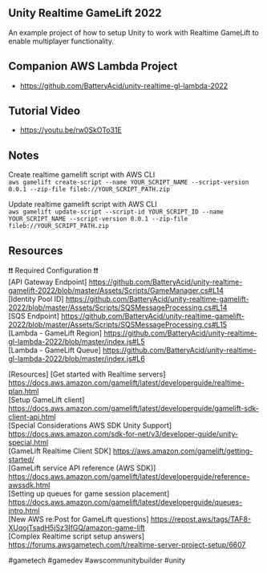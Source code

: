 ## Unity Realtime GameLift 2022 

An example project of how to setup Unity to work with Realtime GameLift to enable multiplayer functionality.

## Companion AWS Lambda Project

* https://github.com/BatteryAcid/unity-realtime-gl-lambda-2022

## Tutorial Video  

* https://youtu.be/rw0SkOTo31E

## Notes

Create realtime gamelift script with AWS CLI   
    `aws gamelift create-script --name YOUR_SCRIPT_NAME --script-version 0.0.1 --zip-file fileb://YOUR_SCRIPT_PATH.zip`

Update realtime gamelift script  with AWS CLI  
     `aws gamelift update-script --script-id YOUR_SCRIPT_ID --name YOUR_SCRIPT_NAME --script-version 0.0.1 --zip-file fileb://YOUR_SCRIPT_PATH.zip`
     
## Resources

❗️❗️ Required Configuration ❗️❗️  
[API Gateway Endpoint] https://github.com/BatteryAcid/unity-realtime-gamelift-2022/blob/master/Assets/Scripts/GameManager.cs#L14  
[Identity Pool ID] https://github.com/BatteryAcid/unity-realtime-gamelift-2022/blob/master/Assets/Scripts/SQSMessageProcessing.cs#L14  
[SQS Endpoint] https://github.com/BatteryAcid/unity-realtime-gamelift-2022/blob/master/Assets/Scripts/SQSMessageProcessing.cs#L15   
[Lambda - GameLift Region] https://github.com/BatteryAcid/unity-realtime-gl-lambda-2022/blob/master/index.js#L5  
[Lambda - GameLift Queue]  https://github.com/BatteryAcid/unity-realtime-gl-lambda-2022/blob/master/index.js#L6  

[Resources]
[Get started with Realtime servers] https://docs.aws.amazon.com/gamelift/latest/developerguide/realtime-plan.html   
[Setup GameLift client] https://docs.aws.amazon.com/gamelift/latest/developerguide/gamelift-sdk-client-api.html  
[Special Considerations AWS SDK Unity Support] https://docs.aws.amazon.com/sdk-for-net/v3/developer-guide/unity-special.html  
[GameLift Realtime Client SDK] https://aws.amazon.com/gamelift/getting-started/  
[GameLift service API reference (AWS SDK)] https://docs.aws.amazon.com/gamelift/latest/developerguide/reference-awssdk.html  
[Setting up queues for game session placement] https://docs.aws.amazon.com/gamelift/latest/developerguide/queues-intro.html  
[New AWS re:Post for GameLift questions] https://repost.aws/tags/TAF8-XUqojTsadH5jSz3IfGQ/amazon-game-lift  
[Complex Realtime script setup answers] https://forums.awsgametech.com/t/realtime-server-project-setup/6607  
 

#gametech #gamedev #awscommunitybuilder #unity
